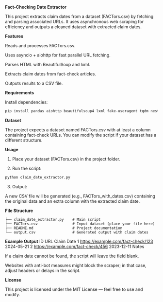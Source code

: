 **Fact-Checking Date Extractor**

This project extracts claim dates from a dataset (FACTors.csv) by fetching and parsing associated URLs.
It uses asynchronous web scraping for efficiency and outputs a cleaned dataset with extracted claim dates.

**Features**

Reads and processes FACTors.csv.

Uses asyncio + aiohttp for fast parallel URL fetching.

Parses HTML with BeautifulSoup and lxml.

Extracts claim dates from fact-check articles.

Outputs results to a CSV file.

**Requirements**

Install dependencies:
```bash
pip install pandas aiohttp beautifulsoup4 lxml fake-useragent tqdm nest_asyncio
```
**Dataset**

The project expects a dataset named FACTors.csv with at least a column containing fact-check URLs.
You can modify the script if your dataset has a different structure.

**Usage**

1. Place your dataset (FACTors.csv) in the project folder.

2. Run the script:
```bash
python claim_date_extractor.py
```
3. Output:

A new CSV file will be generated (e.g., FACTors_with_dates.csv) containing the original data and an extra column with the extracted claim date.

**File Structure**
```
├── claim_date_extractor.py    # Main script
├── FACTors.csv                # Input dataset (place your file here)
├── README.md                  # Project documentation
└── output.csv                 # Generated output with claim dates
```
**Example Output**
ID	URL	Claim Date
1	https://example.com/fact-check/123	2024-05-21
2	https://example.com/fact-check/456	2023-12-11
Notes

If a claim date cannot be found, the script will leave the field blank.

Websites with anti-bot measures might block the scraper; in that case, adjust headers or delays in the script.

**License**

This project is licensed under the MIT License — feel free to use and modify.
